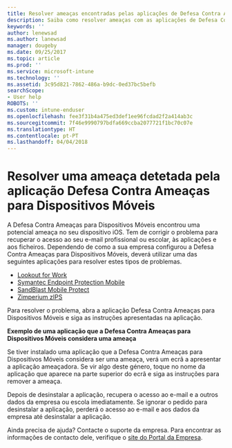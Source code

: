 ```yaml
---
title: Resolver ameaças encontradas pelas aplicações de Defesa Contra Ameaças para Dispositivos Móveis no iOS | Documentos da Microsoft
description: Saiba como resolver ameaças com as aplicações de Defesa Contra Ameaças para Dispositivos Móveis para iOS.
keywords: ''
author: lenewsad
ms.author: lanewsad
manager: dougeby
ms.date: 09/25/2017
ms.topic: article
ms.prod: ''
ms.service: microsoft-intune
ms.technology: ''
ms.assetid: 3c95d821-7862-486a-b9dc-0ed37bc5befb
searchScope:
- User help
ROBOTS: ''
ms.custom: intune-enduser
ms.openlocfilehash: fee3f31b4a475ed3def1ee96fcdad2f2a414ab3c
ms.sourcegitcommit: 7f46e9990797bdfa669ccba2077721f1bc70c07e
ms.translationtype: HT
ms.contentlocale: pt-PT
ms.lasthandoff: 04/04/2018
---
```

# <a name="resolve-a-threat-found-by-a-mobile-threat-defense-app"></a>Resolver uma ameaça detetada pela aplicação Defesa Contra Ameaças para Dispositivos Móveis

A Defesa Contra Ameaças para Dispositivos Móveis encontrou uma potencial ameaça no seu dispositivo iOS. Tem de corrigir o problema para recuperar o acesso ao seu e-mail profissional ou escolar, às aplicações e aos ficheiros. Dependendo de como a sua empresa configurou a Defesa Contra Ameaças para Dispositivos Móveis, deverá utilizar uma das seguintes aplicações para resolver estes tipos de problemas.


* [Lookout for Work](you-need-to-resolve-a-threat-found-by-lookout-for-work-ios.md)
* [Symantec Endpoint Protection Mobile](you-need-to-resolve-a-threat-found-by-skycure-ios.md)
* [SandBlast Mobile Protect](you-need-to-resolve-a-threat-found-by-checkpoint-ios.md)
* [Zimperium zIPS](you-need-to-resolve-a-threat-found-by-zips-ios.md)

Para resolver o problema, abra a aplicação Defesa Contra Ameaças para Dispositivos Móveis e siga as instruções apresentadas na aplicação.

**Exemplo de uma aplicação que a Defesa Contra Ameaças para Dispositivos Móveis considera uma ameaça**

Se tiver instalado uma aplicação que a Defesa Contra Ameaças para Dispositivos Móveis considera ser uma ameaça, verá um ecrã a apresentar a aplicação ameaçadora. Se vir algo deste género, toque no nome da aplicação que aparece na parte superior do ecrã e siga as instruções para remover a ameaça.

Depois de desinstalar a aplicação, recupera o acesso ao e-mail e a outros dados da empresa ou escola imediatamente. Se ignorar o pedido para desinstalar a aplicação, perderá o acesso ao e-mail e aos dados da empresa até desinstalar a aplicação.

Ainda precisa de ajuda? Contacte o suporte da empresa. Para encontrar as informações de contacto dele, verifique o [site do Portal da Empresa](https://portal.manage.microsoft.com#HelpDeskDialog).

